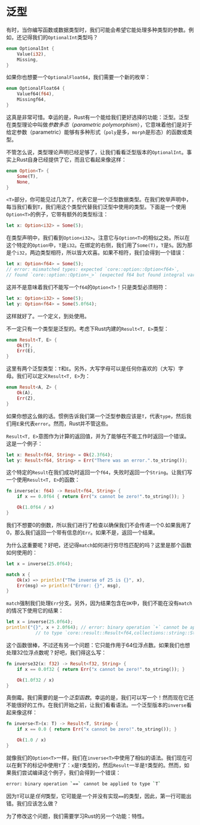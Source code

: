 # 泛型
有时，当你编写函数或数据类型时，我们可能会希望它能处理多种类型的参数。例如，还记得我们的`OptionalInt`类型吗？

```rust
enum OptionalInt {
    Value(i32),
    Missing,
}
```

如果你也想要一个`OptionalFloat64`，我们需要一个新的枚举：

```rust
enum OptionalFloat64 {
    Valuef64(f64),
    Missingf64,
}
```

这真是非常可惜。幸运的是，Rust有一个能给我们更好选择的功能：泛型。泛型在类型理论中叫做*参数多态*（*parametric polymorphism*），它意味着他们是对于给定参数（parametric）能够有多种形式（`poly`是多，`morph`是形态）的函数或类型。

不管怎么说，类型理论声明已经足够了，让我们看看泛型版本的`OptionalInt`。事实上Rust自身已经提供了它，而且它看起来像这样：

```rust
enum Option<T> {
    Some(T),
    None,
}
```

`<T>`部分，你可能见过几次了，代表它是一个泛型数据类型。在我们枚举声明中，每当我们看到`T`，我们用这个类型代替我们泛型中使用的类型。下面是一个使用`Option<T>`的例子，它带有额外的类型标注：

```rust
let x: Option<i32> = Some(5);
```

在类型声明中，我们看到`Option<i32>`。注意它与`Option<T>`的相似之处。所以在这个特定的`Option`中，`T`是`i32`。在绑定的右侧，我们用了`Some(T)`，`T`是`5`。因为那是个`i32`，两边类型相符，所以皆大欢喜。如果不相符，我们会得到一个错误：

```rust
let x: Option<f64> = Some(5);
// error: mismatched types: expected `core::option::Option<f64>`,
// found `core::option::Option<_>` (expected f64 but found integral variable)
```

这并不是意味着我们不能写一个`f64`的`Option<T>`！只是类型必须相符：

```rust
let x: Option<i32> = Some(5);
let y: Option<f64> = Some(5.0f64);
```

这样就好了。一个定义，到处使用。

不一定只有一个类型是泛型的。考虑下Rust内建的`Result<T, E>`类型：

```rust
enum Result<T, E> {
    Ok(T),
    Err(E),
}
```

这里有两个泛型类型：`T`和`E`。另外，大写字母可以是任何你喜欢的（大写）字母。我们可以定义`Result<T, E>`为：

```rust
enum Result<A, Z> {
    Ok(A),
    Err(Z),
}
```

如果你想这么做的话。惯例告诉我们第一个泛型参数应该是`T`，代表`type`，然后我们用`E`来代表`error`。然而，Rust并不管这些。

`Result<T, E>`意图作为计算的返回值，并为了能够在不能工作时返回一个错误。这是一个例子：

```rust
let x: Result<f64, String> = Ok(2.3f64);
let y: Result<f64, String> = Err("There was an error.".to_string());
```

这个特定的`Result`在我们成功时返回一个`f64`，失败时返回一个`String`。让我们写一个使用`Result<T, E>`的函数：

```rust
fn inverse(x: f64) -> Result<f64, String> {
    if x == 0.0f64 { return Err("x cannot be zero!".to_string()); }

    Ok(1.0f64 / x)
}
```

我们不想要0的倒数，所以我们进行了检查以确保我们不会传递一个0.如果我用了0，那么我们返回一个带有信息的`Err`。如果不是，返回一个结果。

为什么这重要呢？好吧，还记得`match`如何进行穷尽性匹配的吗？这里是那个函数如何使用的：

```rust
let x = inverse(25.0f64);

match x {
    Ok(x) => println!("The inverse of 25 is {}", x),
    Err(msg) => println!("Error: {}", msg),
}
```

`match`强制我们处理`Err`分支。另外，因为结果包含在`OK`中，我们不能在没有`match`的情况下使用它的结果：

```rust
let x = inverse(25.0f64);
println!("{}", x + 2.0f64); // error: binary operation `+` cannot be applied
           // to type `core::result::Result<f64,collections::string::String>`
```

这个函数很棒，不过还有另一个问题：它只能作用于64位浮点数。如果我们也想处理32位浮点数呢？好吧，我们得这么写：

```rust
fn inverse32(x: f32) -> Result<f32, String> {
    if x == 0.0f32 { return Err("x cannot be zero!".to_string()); }

    Ok(1.0f32 / x)
}
```

真倒霉。我们需要的是一个*泛型函数*。幸运的是，我们可以写一个！然而现在它还不能很好的工作。在我们开始之前，让我们看看语法。一个泛型版本的`inverse`看起来像这样：

```rust
fn inverse<T>(x: T) -> Result<T, String> {
    if x == 0.0 { return Err("x cannot be zero!".to_string()); }

    Ok(1.0 / x)
}
```

就像我们的`Option<T>`一样，我们在`inverse<T>`中使用了相似的语法。我们现在可以在剩下的标记中使用`T`了：`x`是`T`类型的，然后`Result`一半是`T`类型的。然而，如果我们尝试编译这个例子，我们会得到一个错误：

```bash
error: binary operation `==` cannot be applied to type `T`
```

因为`T`可以是*任何*类型，它可能是一个并没有实现`==`的类型，因此，第一行可能出错。我们应该怎么做？

为了修改这个问题，我们需要学习Rust的另一个功能：特性。
